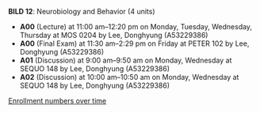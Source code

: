 **BILD 12**: Neurobiology and Behavior (4 units)

- **A00** (Lecture) at 11:00 am–12:20 pm on Monday, Tuesday, Wednesday, Thursday at MOS 0204 by Lee, Donghyung (A53229386)
- **A00** (Final Exam) at 11:30 am–2:29 pm on Friday at PETER 102 by Lee, Donghyung (A53229386)
- **A01** (Discussion) at 9:00 am–9:50 am on Monday, Wednesday at SEQUO 148 by Lee, Donghyung (A53229386)
- **A02** (Discussion) at 10:00 am–10:50 am on Monday, Wednesday at SEQUO 148 by Lee, Donghyung (A53229386)

[Enrollment numbers over time](./BILD12.tsv)
